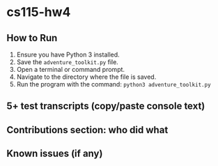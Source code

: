 # cs115-hw4
## How to Run

1. Ensure you have Python 3 installed.
2. Save the `adventure_toolkit.py` file.
3. Open a terminal or command prompt.
4. Navigate to the directory where the file is saved.
5. Run the program with the command: `python3 adventure_toolkit.py`
## 5+ test transcripts (copy/paste console text)

## Contributions section: who did what

## Known issues (if any)
